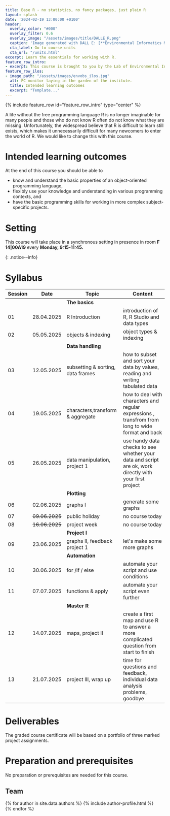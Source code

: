 ```yaml
---
title: Base R - no statistics, no fancy packages, just plain R
layout: splash
date: '2024-02-19 13:00:00 +0100'
header:
  overlay_color: "#000"
  overlay_filter: 0.6
  overlay_image: "/assets/images/title/DALLE_R.png"
  caption: 'Image generated with DALL E: [**Environmental Informatics Marburg**](https://www.uni-marburg.de/en/fb19/disciplines/physisch/environmentalinformatics)'
  cta_label: Go to course units
  cta_url: "/units.html"
excerpt: Learn the essentials for working with R.
feature_row_intro:
- excerpt: This course is brought to you by the Lab of Environmental Informatics (University of Marburg, Germany) and was funded by the "digLL" initiative of the Hessian Ministry of Higher Education, Research, Science and the Arts.
feature_row_ilos:
- image_path: "/assets/images/envobs_ilos.jpg"
  alt: PC monitor laying in the garden of the institute.
  title: Intended learning outcomes
  excerpt: "Template..."
---
```


{% include feature_row id="feature_row_intro" type="center" %}

A life without the free programming language R is no longer imaginable for many people and those who do not know R often do not know what they are missing.
Unfortunately, the widespread believe that R is difficult to learn still exists,
which makes it unnecessarily difficult for many newcomers to enter the world of R.
We would like to change this with this course.


# Intended learning outcomes
At the end of this course you should be able to
  
* know and understand the basic properties of an object-oriented programming language,
* flexibly use your knowledge and understanding in various programming contexts, and
* have the basic programming skills for working in more complex subject-specific projects.



# Setting

This course will take place in a synchronous setting in presence in room **F 14|00A19** every **Monday, 9:15-11:45.** 

{: .notice--info}

<!--
This course will take place in a hybrid setting with a digital classroom and additional students being present in person in the physical classroom (**F 14 | 00A19**).
Details on this synchronous hybrid classroom format will be provided in the first session, which will take place **in presence only on Tuesday 25.10.2022 at 9:15 am**.
The link to the digital classroom of the first session is provided in the [Ilias course environment](https://ilias.uni-marburg.de/goto.php?target=crs_2593121&client_id=UNIMR){:target="_blank"} (only accessible for members of the course who are logged-in into Ilias). 
Please also seriously check and follow the [Information on the Coronavirus](https://www.uni-marburg.de/de/universitaet/administration/sicherheit/coronavirus){:target="_blank"} of the University of Marburg.
-->



# Syllabus


| Session | Date | Topic | Content |
|---------|------|-------|---------|
||| **The basics** |
| 01 | 28.04.2025 | R Introduction               | introduction of R, R Studio and data types |
| 02 | 05.05.2025 | objects & indexing           | object types & indexing |
||| **Data handling** |
| 03 | 12.05.2025 | subsetting & sorting, data frames              | how to subset and sort your data by values, reading and writing tabulated data  |
| 04 | 19.05.2025 | characters,transform & aggregate | how to deal with characters and regular expressions ,  transfrom from long to wide format and back|
| 05 | 26.05.2025 | data manipulation, project 1       | use handy data checks to see whether your data and script are ok, work directly with your first project |
||| **Plotting** |
| 06 | 02.06.2025    | graphs  I                    | generate some graphs |
| 07 | ~~09.06.2025~~| public holiday            | no course today  |
| 08 | ~~16.06.2025~~| project week              | no course today  |
||| **Project I**|
| 09 | 23.06.2025 | graphs II, feedback project 1 | let's make some more graphs |
||| **Automation** |
| 10 | 30.06.2025 | for /if / else               | automate your script and use conditions |
| 11 | 07.07.2025	| functions & apply            | automate your script even further |
||| **Master R** |
| 12 | 14.07.2025	| maps, project II             | create a first map and use R to answer a more complicated question from start to finish  |
| 13 | 21.07.2025 | project III, wrap up         | time for questions and feedback, individual data analysis problems, goodbye |



# Deliverables

The graded course certificate will be based on a portfolio of three marked project assignments. 

# Preparation and prerequisites

No preparation or prerequisites are needed for this course.



## Team

{% for author in site.data.authors %}
  {% include author-profile.html %}
 <br />
{% endfor %}
